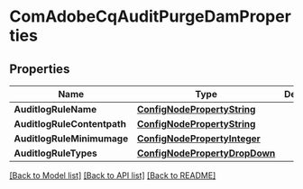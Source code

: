 # ComAdobeCqAuditPurgeDamProperties

## Properties
Name | Type | Description | Notes
------------ | ------------- | ------------- | -------------
**AuditlogRuleName** | [**ConfigNodePropertyString**](configNodePropertyString.md) |  | [optional] 
**AuditlogRuleContentpath** | [**ConfigNodePropertyString**](configNodePropertyString.md) |  | [optional] 
**AuditlogRuleMinimumage** | [**ConfigNodePropertyInteger**](configNodePropertyInteger.md) |  | [optional] 
**AuditlogRuleTypes** | [**ConfigNodePropertyDropDown**](configNodePropertyDropDown.md) |  | [optional] 

[[Back to Model list]](../README.md#documentation-for-models) [[Back to API list]](../README.md#documentation-for-api-endpoints) [[Back to README]](../README.md)


